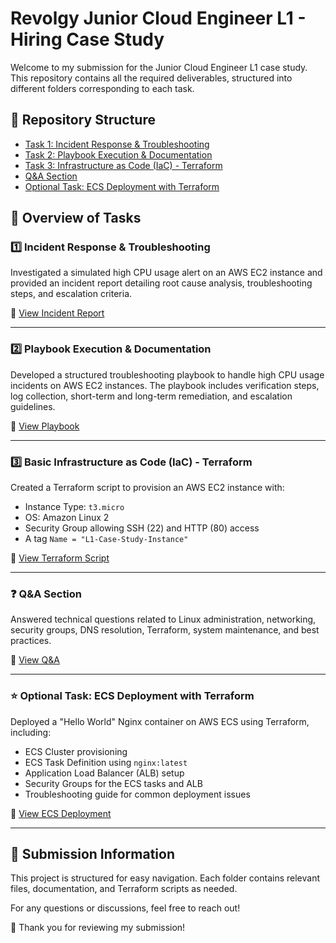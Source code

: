 # Revolgy Junior Cloud Engineer L1 - Hiring Case Study

Welcome to my submission for the Junior Cloud Engineer L1 case study. This repository contains all the required deliverables, structured into different folders corresponding to each task.

## 📂 Repository Structure

- [Task 1: Incident Response & Troubleshooting](https://github.com/IbeChuksVictor/Revolgy-L1-Case-Study-Solutions/tree/main/task1_incident_response)
- [Task 2: Playbook Execution & Documentation](https://github.com/IbeChuksVictor/Revolgy-L1-Case-Study-Solutions/tree/main/task2_playbook)
- [Task 3: Infrastructure as Code (IaC) - Terraform](https://github.com/IbeChuksVictor/Revolgy-L1-Case-Study-Solutions/tree/main/task3_terraform)
- [Q&A Section](https://github.com/IbeChuksVictor/Revolgy-L1-Case-Study-Solutions/tree/main/task4_qna)
- [Optional Task: ECS Deployment with Terraform](https://github.com/IbeChuksVictor/Revolgy-L1-Case-Study-Solutions/tree/main/task5_optional_ecs)

## 📝 Overview of Tasks

### 1️⃣ Incident Response & Troubleshooting
Investigated a simulated high CPU usage alert on an AWS EC2 instance and provided an incident report detailing root cause analysis, troubleshooting steps, and escalation criteria.

📂 [View Incident Report](https://github.com/IbeChuksVictor/Revolgy-L1-Case-Study-Solutions/tree/main/task1_incident_response)

---

### 2️⃣ Playbook Execution & Documentation
Developed a structured troubleshooting playbook to handle high CPU usage incidents on AWS EC2 instances. The playbook includes verification steps, log collection, short-term and long-term remediation, and escalation guidelines.

📂 [View Playbook](https://github.com/IbeChuksVictor/Revolgy-L1-Case-Study-Solutions/tree/main/task2_playbook)

---

### 3️⃣ Basic Infrastructure as Code (IaC) - Terraform
Created a Terraform script to provision an AWS EC2 instance with:
- Instance Type: `t3.micro`
- OS: Amazon Linux 2
- Security Group allowing SSH (22) and HTTP (80) access
- A tag `Name = "L1-Case-Study-Instance"`

📂 [View Terraform Script](https://github.com/IbeChuksVictor/Revolgy-L1-Case-Study-Solutions/tree/main/task3_terraform)

---

### ❓ Q&A Section
Answered technical questions related to Linux administration, networking, security groups, DNS resolution, Terraform, system maintenance, and best practices.

📂 [View Q&A](https://github.com/IbeChuksVictor/Revolgy-L1-Case-Study-Solutions/tree/main/task4_qna)

---

### ⭐ Optional Task: ECS Deployment with Terraform
Deployed a "Hello World" Nginx container on AWS ECS using Terraform, including:
- ECS Cluster provisioning
- ECS Task Definition using `nginx:latest`
- Application Load Balancer (ALB) setup
- Security Groups for the ECS tasks and ALB
- Troubleshooting guide for common deployment issues

📂 [View ECS Deployment](https://github.com/IbeChuksVictor/Revolgy-L1-Case-Study-Solutions/tree/main/task5_optional_ecs)



---

## 📌 Submission Information
This project is structured for easy navigation. Each folder contains relevant files, documentation, and Terraform scripts as needed.

For any questions or discussions, feel free to reach out!

🚀 Thank you for reviewing my submission!

